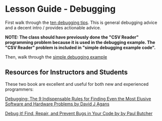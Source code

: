 # Lesson Guide - Debugging



First walk through the [ten debugging tips](ten-debugging-tips.md). This is general debugging advice and a decent intro / provides actionable advice.

**NOTE: The class should have previously done the "CSV Reader" programming problem because it is used in the debugging example. The "CSV Reader" problem is included in "simple debugging example code".**

Then, walk through the [simple debugging example](simple-debugging-example/README.md)


## Resources for Instructors and Students

These two book are excellent and useful for both new and experienced programmers:

[Debugging: The 9 Indispensable Rules for Finding Even the Most Elusive Software and Hardware Problems by David J Agans](https://www.amazon.com/Debugging-Indispensable-Software-Hardware-Problems/dp/0814474578/)

[Debug it! Find, Repair, and Prevent Bugs in Your Code by by Paul Butcher](https://pragprog.com/titles/pbdp/debug-it/)
